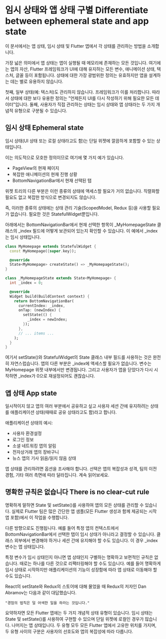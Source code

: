 # 임시 상태와 앱 상태 구별 Differentiate between ephemeral state and app state

이 문서에서는 앱 상태, 임시 상태 및 Flutter 앱에서 각 상태를 관리하는 방법을 소개합니다.

가장 넓은 의미에서 앱 상태는 앱이 실행될 때 메모리에 존재하는 모든 것입니다. 여기에는 앱의 자산, Flutter 프레임워크가 UI에 대해 유지하는 모든 변수, 애니메이션 상태, 텍스처, 글꼴 등이 포함됩니다. 상태에 대한 가장 광범위한 정의는 유효하지만 앱을 설계하는 데는 별로 유용하지 않습니다.

첫째, 일부 상태(예: 텍스처)도 관리하지 않습니다. 프레임워크가 이를 처리합니다. 따라서 상태에 대한 보다 유용한 정의는 "언제든지 UI를 다시 작성하기 위해 필요한 모든 데이터"입니다. 둘째, 사용자가 직접 관리하는 상태는 임시 상태와 앱 상태라는 두 가지 개념적 유형으로 구분될 수 있습니다.

## 임시 상태 Ephemeral state

임시 상태(UI 상태 또는 로컬 상태라고도 함)는 단일 위젯에 깔끔하게 포함할 수 있는 상태입니다.

이는 의도적으로 모호한 정의이므로 여기에 몇 가지 예가 있습니다.

- PageView의 현재 페이지
- 복잡한 애니메이션의 현재 진행 상황
- BottomNavigationBar에서 현재 선택된 탭

위젯 트리의 다른 부분은 이런 종류의 상태에 액세스할 필요가 거의 없습니다. 직렬화할 필요도 없고 복잡한 방식으로 변경되지도 않습니다.

즉, 이러한 종류의 상태에는 상태 관리 기술(ScopedModel, Redux 등)을 사용할 필요가 없습니다. 필요한 것은 StatefulWidget뿐입니다.

아래에서는 BottomNavigationBar에서 현재 선택한 항목이 _MyHomepageState 클래스의 _index 필드에 어떻게 보관되어 있는지 확인할 수 있습니다. 이 예에서 _index는 임시 상태입니다.

```dart
class MyHomepage extends StatefulWidget {
  const MyHomepage({super.key});

  @override
  State<MyHomepage> createState() => _MyHomepageState();
}

class _MyHomepageState extends State<MyHomepage> {
  int _index = 0;

  @override
  Widget build(BuildContext context) {
    return BottomNavigationBar(
      currentIndex: _index,
      onTap: (newIndex) {
        setState(() {
          _index = newIndex;
        });
      },
      // ... items ...
    );
  }
}
```

여기서 setState()와 StatefulWidget의 State 클래스 내부 필드를 사용하는 것은 완전히 자연스럽습니다. 앱의 다른 부분은 _index에 액세스할 필요가 없습니다. 변수는 MyHomepage 위젯 내부에서만 변경됩니다. 그리고 사용자가 앱을 닫았다가 다시 시작하면 _index가 0으로 재설정되어도 괜찮습니다.

## 앱 상태 App state

일시적이지 않고 앱의 여러 부분에서 공유하고 싶고 사용자 세션 간에 유지하려는 상태를 애플리케이션 상태(때때로 공유 상태라고도 함)라고 합니다.

애플리케이션 상태의 예시:

- 사용자 환경설정
- 로그인 정보
- 소셜 네트워킹 앱의 알림
- 전자상거래 앱의 장바구니
- 뉴스 앱의 기사 읽음/읽지 않음 상태

앱 상태를 관리하려면 옵션을 조사해야 합니다. 선택은 앱의 복잡성과 성격, 팀의 이전 경험, 기타 여러 측면에 따라 달라집니다. 계속 읽어보세요.

## 명확한 규칙은 없습니다 There is no clear-cut rule

명확하게 말하면 State 및 setState()를 사용하여 앱의 모든 상태를 관리할 수 있습니다. 실제로 Flutter 팀은 많은 간단한 앱 샘플(모든 Flutter 생성과 함께 제공되는 시작 앱 포함)에서 이 작업을 수행합니다.

다른 방향으로도 진행됩니다. 예를 들어 특정 앱의 컨텍스트에서 BottomNavigationBar에서 선택한 탭이 임시 상태가 아니라고 결정할 수 있습니다. 클래스 외부에서 변경해야 하거나 세션 간에 유지해야 할 수도 있습니다. 이 경우 _index 변수는 앱 상태입니다.

특정 변수가 임시 상태인지 아니면 앱 상태인지 구별하는 명확하고 보편적인 규칙은 없습니다. 때로는 하나를 다른 것으로 리팩터링해야 할 수도 있습니다. 예를 들어 명확하게 임시 상태로 시작하지만 애플리케이션의 기능이 성장함에 따라 앱 상태로 이동해야 할 수도 있습니다.

React의 setState와 Redux의 스토어에 대해 물었을 때 Redux의 저자인 Dan Abramov는 다음과 같이 대답했습니다.

```
"경험의 법칙은 덜 어색한 일을 하라는 것입니다."
```

요약하자면 모든 Flutter 앱에는 두 가지 개념적 상태 유형이 있습니다. 임시 상태는 State 및 setState()를 사용하여 구현할 수 있으며 단일 위젯에 로컬인 경우가 많습니다. 나머지는 앱 상태입니다. 두 유형 모두 모든 Flutter 앱에서 고유한 위치를 가지며, 두 유형 사이의 구분은 사용자의 선호도와 앱의 복잡성에 따라 다릅니다.
